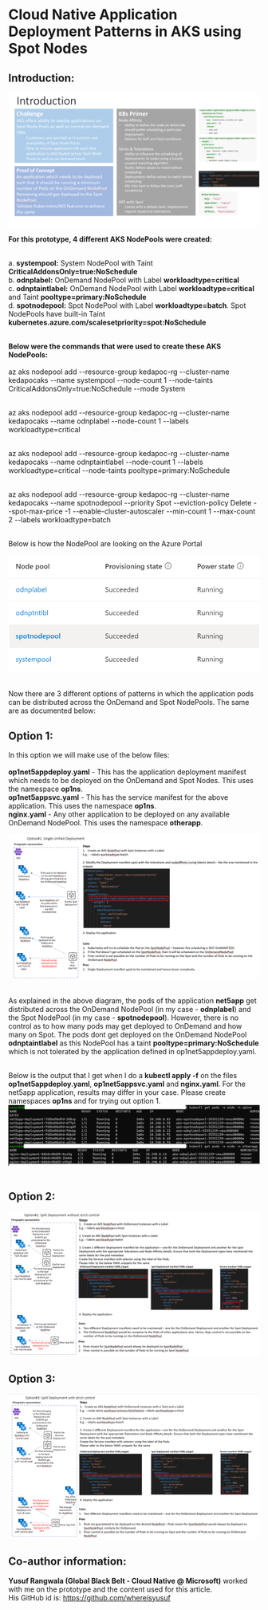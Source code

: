 # Cloud Native Application Deployment Patterns in AKS using Spot Nodes

## Introduction:
![Introduction](images/intro.png) <br />

<b>For this prototype, 4 different AKS NodePools were created:</b> <br /><br />

a. <b>systempool:</b> System NodePool with Taint <b>CriticalAddonsOnly=true:NoSchedule</b><br />
b. <b>odnplabel:</b> OnDemand NodePool with Label <b>workloadtype=critical</b><br />
c. <b>odnptaintlabel:</b> OnDemand NodePool with Label <b>workloadtype=critical</b> and Taint <b>pooltype=primary:NoSchedule</b><br />
d. <b>spotnodepool:</b> Spot NodePool with Label <b>workloadtype=batch</b>. Spot NodePools have built-in Taint <b>kubernetes.azure.com/scalesetpriority=spot:NoSchedule</b><br /><br />

<b>Below were the commands that were used to create these AKS NodePools:</b> <br /><br />
az aks nodepool add --resource-group kedapoc-rg --cluster-name kedapocaks --name systempool --node-count 1 --node-taints CriticalAddonsOnly=true:NoSchedule --mode System<br /><br />

az aks nodepool add --resource-group kedapoc-rg --cluster-name kedapocaks --name odnplabel --node-count 1 --labels workloadtype=critical<br /><br />

az aks nodepool add --resource-group kedapoc-rg --cluster-name kedapocaks --name odnptaintlabel --node-count 1 --labels workloadtype=critical --node-taints pooltype=primary:NoSchedule<br /><br />

az aks nodepool add --resource-group kedapoc-rg --cluster-name kedapocaks --name spotnodepool --priority Spot --eviction-policy Delete --spot-max-price -1 --enable-cluster-autoscaler --min-count 1 --max-count 2 --labels workloadtype=batch<br /><br />

Below is how the NodePool are looking on the Azure Portal <br /><br />
![Portal Node Pools](images/portalnodepools.png) <br /><br />

Now there are 3 different options of patterns in which the application pods can be distributed across the OnDemand and Spot NodePools. The same are as documented below:

## Option 1: <br />
In this option we will make use of the below files: <br /><br />
<b>op1net5appdeploy.yaml</b> - This has the application deployment manifest which needs to be deployed on the OnDemand and Spot Nodes. This uses the namespace <b>op1ns</b>.<br />
<b>op1net5appsvc.yaml</b> - This has the service manifest for the above application. This uses the namespace <b>op1ns</b>.<br />
<b>nginx.yaml</b> - Any other application to be deployed on any available OnDemand NodePool. This uses the namespace <b>otherapp</b>.<br />

![Option 1](images/option1.png) <br /><br />

As explained in the above diagram, the pods of the application <b>net5app</b> get distributed across the OnDemand NodePool (in my case - <b>odnplabel</b>) and the Spot NodePool (in my case - <b>spotnodepool</b>). However, there is no control as to how many pods may get deployed to OnDemand and how many on Spot. The pods dont get deployed on the OnDemand NodePool <b>odnptaintlabel</b> as this NodePool has a taint <b>pooltype=primary:NoSchedule</b> which is not tolerated by the application defined in op1net5appdeploy.yaml. <br /><br />

Below is the output that I get when I do a <b>kubectl apply -f</b> on the files <b>op1net5appdeploy.yaml</b>, <b>op1net5appsvc.yaml</b> and <b>nginx.yaml</b>. For the net5app application, results may differ in your case. Please create namespaces <b>op1ns</b> and <otherapp> for trying out option 1.<br />
![Option 1 Pod Placement](images/option1podplacement.png) <br /><br />



## Option 2:
![Option 2](images/option2.png)

## Option 3:
![Option 3](images/option3.png)

## Co-author information:
<b>Yusuf Rangwala (Global Black Belt - Cloud Native @ Microsoft)</b> worked with me on the prototype and the content used for this article. <br /> His GitHub id is: https://github.com/whereisyusuf
